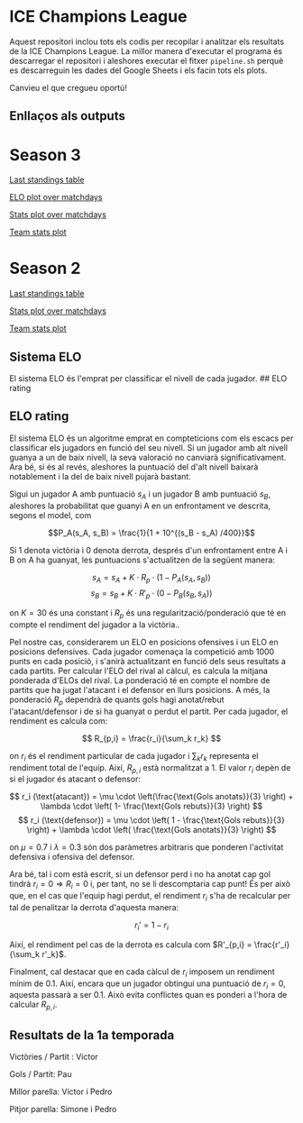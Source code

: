 # ICE Champions League
Aquest repositori inclou tots els codis per recopilar i analitzar els resultats de la ICE Champions League. La millor manera d'executar el programa és descarregar el repositori i aleshores executar el fitxer `pipeline.sh` perquè es descarreguin les dades del Google Sheets i els facin tots els plots.

Canvieu el que cregueu oportú!

## Enllaços als outputs
# Season 3
[Last standings table](results/standings.md)

[ELO plot over matchdays](results/ELO_stats.png)

[Stats plot over matchdays](results/winplayed_stats.png)

[Team stats plot](results/frequencies.png)

# Season 2
[Last standings table](results/Season2/standings.md)

[Stats plot over matchdays](results/Season2/winplayed_stats.png)

[Team stats plot](results/Season2/frequencies.png)

## Sistema ELO
El sistema ELO és l'emprat per classificar el nivell de cada jugador. ## ELO rating

## ELO rating

El sistema ELO és un algoritme emprat en compteticions com els escacs per classificar els jugadors en funció del seu nivell. Si un jugador amb alt nivell guanya a un de baix nivell, la seva valoració no canviarà significativament. Ara bé, si és al revés, aleshores la puntuació del d'alt nivell baixarà notablement i la del de baix nivell pujarà bastant.

Sigui un jugador A amb puntuació $s_A$ i un jugador B amb puntuació $s_B$, aleshores la probabilitat que guanyi A en un enfrontament ve descrita, segons el model, com

$$P_A(s_A, s_B) = \frac{1}{1 + 10^{(s_B - s_A) /400}}$$

Si 1 denota victòria i 0 denota derrota, després d'un enfrontament entre A i B on A ha guanyat, les puntuacions s'actualitzen de la següent manera:

$$ s_A = s_A + K\cdot R_p \cdot (1 - P_A(s_A, s_B))$$
$$ s_B = s_B + K\cdot R'_p \cdot (0 - P_B(s_B, s_A))$$

on $K = 30$ és una constant i $R_p$ és una regularització/ponderació que té en compte el rendiment del jugador a la victòria..

Pel nostre cas, considerarem un ELO en posicions ofensives i un ELO en posicions defensives. Cada jugador comenaça la competició amb 1000 punts en cada posició, i s'anirà actualitzant en funció dels seus resultats a cada partits. Per calcular l'ELO del rival al càlcul, es calcula la mitjana ponderada d'ELOs del rival. La ponderació té en compte el nombre de partits que ha jugat l'atacant i el defensor en llurs posicions. A més, la ponderació $R_p$ dependrà de quants gols hagi anotat/rebut l'atacant/defensor i de si ha guanyat o perdut el partit. Per cada jugador, el rendiment es calcula com:

$$ R_{p,i} = \frac{r_i}{\sum_k r_k} $$

on $r_i$ és el rendiment particular de cada jugador i $\sum_k r_k$ representa el rendiment total de l'equip. Així, $R_{p,i}$ està normalitzat a 1. El valor $r_i$ depèn de si el jugador és atacant o defensor:

$$ r_i (\text{atacant}) =  \mu \cdot \left(\frac{\text{Gols anotats}}{3} \right) + \lambda \cdot \left( 1- \frac{\text{Gols rebuts}}{3} \right) $$
$$ r_i (\text{defensor}) = \mu \cdot \left( 1 - \frac{\text{Gols rebuts}}{3} \right) + \lambda \cdot \left( \frac{\text{Gols anotats}}{3} \right) $$

on $\mu = 0.7$ i $\lambda = 0.3$ són dos paràmetres arbitraris que ponderen l'activitat defensiva i ofensiva del defensor.

Ara bé, tal i com està escrit, si un defensor perd i no ha anotat cap gol tindrà $r_i = 0 \Longrightarrow R_i = 0$ i, per tant, no se li descomptaria cap punt! És per això que, en el cas que l'equip hagi perdut, el rendiment $r_i$ s'ha de recalcular per tal de penalitzar la derrota d'aquesta manera:

$$ r_i' = 1 - r_i$$

Així, el rendiment pel cas de la derrota es calcula com $R'_{p,i} = \frac{r'_i}{\sum_k r'_k}$.

Finalment, cal destacar que en cada càlcul de $r_i$ imposem un rendiment mínim de 0.1. Així, encara que un jugador obtingui una puntuació de $r_i = 0$, aquesta passarà a ser 0.1. Això evita conflictes quan es ponderi a l'hora de calcular $R_{p, i}$.

## Resultats de la 1a temporada
Victòries / Partit : Víctor

Gols / Partit: Pau

Millor parella: Víctor i Pedro

Pitjor parella: Simone i Pedro